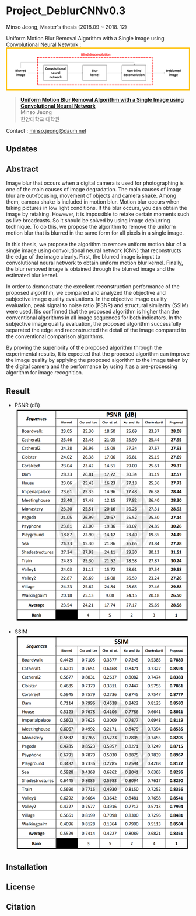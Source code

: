 # Project_DeblurCNNv0.3
Minso Jeong, Master's thesis (2018.09 ~ 2018. 12)

Uniform Motion Blur Removal Algorithm with a Single Image using Convolutional Neural Network :
![](readme/algorithm.png)
>[**Uniform Motion Blur Removal Algorithm with a Single Image using Convolutional Neural Network**](https://lib.hanyang.ac.kr/#/search/detail/18346054)   
>Minso Jeong    
>한양대학교 대학원  

Contact : [minso.jeong@daum.net](mailto:minso.jeong@daum.net)

## Updates

## Abstract
Image blur that occurs when a digital camera is used for photographing is one of the main causes of image degradation. The main causes of image blur are out-focusing, movement of objects and camera shake. Among them, camera shake is included in motion blur. Motion blur occurs when taking pictures in low light conditions. If the blur occurs, you can obtain the image by retaking. However, it is impossible to retake certain moments such as live broadcasts. So it should be solved by using image deblurring technique. To do this, we propose the algorithm to remove the uniform motion blur that is blurred in the same form for all pixels in a single image.

In this thesis, we propose the algorithm to remove uniform motion blur of a single image using convolutional neural network (CNN) that reconstructs the edge of the image clearly. First, the blurred image is input to convolutional neural network to obtain uniform motion blur kernel. Finally, the blur removed image is obtained through the blurred image and the estimated blur kernel.

In order to demonstrate the excellent reconstruction performance of the proposed algorithm, we compared and analyzed the objective and subjective image quality evaluations. In the objective image quality evaluation, peak signal to noise ratio (PSNR) and structural similarity (SSIM) were used. Itis confirmed that the proposed algorithm is higher than the conventional algorithms in all image sequences for both indicators. In the subjective image quality evaluation, the proposed algorithm successfully separated the edge and reconstructed the detail of the image compared to the conventional comparison algorithms.

By proving the superiority of the proposed algorithm through the experimental results, It is expected that the proposed algorithm can improve the image quality by applying the proposed algorithm to the image taken by the digital camera and the performance by using it as a pre-processing algorithm for image recognition.

## Result  
* PSNR (dB)
![](readme/result_psnr.PNG)

* SSIM
![](readme/result_ssim.PNG)
## Installation

## License

## Citation